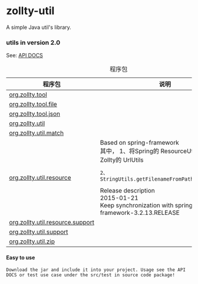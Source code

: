 zollty-util
==========

A simple Java util's library.

### utils in version 2.0
 See: <a href="http://www.zollty.com/zollty-util/apidocs/" target="_blank">API DOCS</a>

<table class="overviewSummary" border="0" cellpadding="3" cellspacing="0" summary="程序包表, 列表程序包和解释">
<caption><span>程序包</span><span class="tabEnd">&nbsp;</span></caption>
<tr>
<th class="colFirst" scope="col">程序包</th>
<th class="colLast" scope="col">说明</th>
</tr>
<tbody>
<tr class="altColor">
<td class="colFirst"><a href="org/zollty/tool/package-summary.html">org.zollty.tool</a></td>
<td class="colLast">&nbsp;</td>
</tr>
<tr class="rowColor">
<td class="colFirst"><a href="org/zollty/tool/file/package-summary.html">org.zollty.tool.file</a></td>
<td class="colLast">&nbsp;</td>
</tr>
<tr class="altColor">
<td class="colFirst"><a href="org/zollty/tool/json/package-summary.html">org.zollty.tool.json</a></td>
<td class="colLast">&nbsp;</td>
</tr>
<tr class="rowColor">
<td class="colFirst"><a href="org/zollty/util/package-summary.html">org.zollty.util</a></td>
<td class="colLast">&nbsp;</td>
</tr>
<tr class="altColor">
<td class="colFirst"><a href="org/zollty/util/match/package-summary.html">org.zollty.util.match</a></td>
<td class="colLast">&nbsp;</td>
</tr>
<tr class="rowColor">
<td class="colFirst"><a href="org/zollty/util/resource/package-summary.html">org.zollty.util.resource</a></td>
<td class="colLast">
<div class="block">Based on spring-framework
  <div>
    其中，
    1、将Spring的 ResourceUtils，换成了Zollty的 UrlUtils

    2、StringUtils.getFilenameFromPath(this.path);


  </div>

  <div>
    <div>Release description</div>
    <div>
      <div>2015-01-21</div>
      <div>Keep synchronization with spring-framework-3.2.13.RELEASE</div>
    </div>
  </div></div>
</td>
</tr>
<tr class="altColor">
<td class="colFirst"><a href="org/zollty/util/resource/support/package-summary.html">org.zollty.util.resource.support</a></td>
<td class="colLast">&nbsp;</td>
</tr>
<tr class="rowColor">
<td class="colFirst"><a href="org/zollty/util/support/package-summary.html">org.zollty.util.support</a></td>
<td class="colLast">&nbsp;</td>
</tr>
<tr class="altColor">
<td class="colFirst"><a href="org/zollty/util/zip/package-summary.html">org.zollty.util.zip</a></td>
<td class="colLast">&nbsp;</td>
</tr>
</tbody>
</table>

#### Easy to use
	Download the jar and include it into your project. Usage see the API DOCS or test use case under the src/test in source code package!
